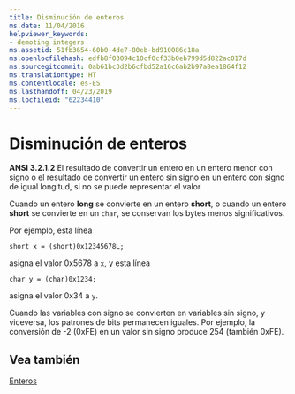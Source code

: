 ```yaml
---
title: Disminución de enteros
ms.date: 11/04/2016
helpviewer_keywords:
- demoting integers
ms.assetid: 51fb3654-60b0-4de7-80eb-bd910086c18a
ms.openlocfilehash: edfb8f03094c10cf0cf33b0eb799d5d822ac017d
ms.sourcegitcommit: 0ab61bc3d2b6cfbd52a16c6ab2b97a8ea1864f12
ms.translationtype: HT
ms.contentlocale: es-ES
ms.lasthandoff: 04/23/2019
ms.locfileid: "62234410"
---
```

# <a name="demotion-of-integers"></a>Disminución de enteros

**ANSI 3.2.1.2** El resultado de convertir un entero en un entero menor con signo o el resultado de convertir un entero sin signo en un entero con signo de igual longitud, si no se puede representar el valor

Cuando un entero **long** se convierte en un entero **short**, o cuando un entero **short** se convierte en un `char`, se conservan los bytes menos significativos.

Por ejemplo, esta línea

```
short x = (short)0x12345678L;
```

asigna el valor 0x5678 a `x`, y esta línea

```
char y = (char)0x1234;
```

asigna el valor 0x34 a `y`.

Cuando las variables con signo se convierten en variables sin signo, y viceversa, los patrones de bits permanecen iguales. Por ejemplo, la conversión de -2 (0xFE) en un valor sin signo produce 254 (también 0xFE).

## <a name="see-also"></a>Vea también

[Enteros](../c-language/integers.md)
